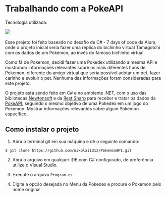 # Trabalhando com a PokeAPI 

Tecnologia utilizada: 


![](https://img.shields.io/badge/-C%23-0D1117?style=flat-square&logo=csharp&labelColor=0D1117&logoColor=239120)&nbsp;

Esse projeto foi feito baseado no desafio de C# - 7 days of code da Alura, onde o projeto inicial seria fazer uma réplica do bichinho virtual Tamagotchi com os dados de um Pokemon, ao invés do famoso bichinho virtual. 

Como fã de Pokemon, decidi fazer uma Pokedex utilizando a mesma API e mostrando informações relevantes sobre os mais diferentes tipos de Pokemon, diferente do amigo virtual que seria possível adotar um pet, fazer carinho e evoluir o pet. Nenhuma das informações foram consideradas para este projeto. 

O projeto está sendo feito em C# e no ambiente .NET, com o uso das bibliotecas [Newtonsoft](https://www.newtonsoft.com/json) e da [Rest Sharp](https://restsharp.dev/) para receber e tratar os dados da [PokeAPI](https://pokeapi.co/), seguindo o mesmo objetivo de uma Pokedex em um jogo do Pokemon: Mostrar informações relevantes sobre algum Pokemon específico. 

## Como instalar o projeto
1. Abra o terminal git em sua máquina e dê o seguinte comando: 

``$ git clone https://github.com/nikolai1312/PokemonAPI.git``

2. Abra o arquivo em qualquer IDE com C# configurado, de preferência utilize o Visual Studio.


3. Execute o arquivo ``Program.cs``


4. Digite a opção desejada no Menu da Pokedex e procure o Pokemon pelo nome original 
